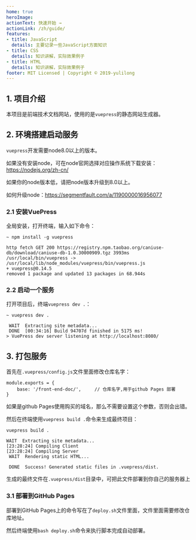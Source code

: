 ```yaml
---
home: true
heroImage: 
actionText: 快速开始 →
actionLink: /zh/guide/
features:
- title: JavaScript
  details: 主要记录一些JavaScript方面知识
- title: CSS
  details: 知识讲解，实际效果例子
- title: HTML
  details: 知识讲解，实际效果例子
footer: MIT Licensed | Copyright © 2019-yulilong
---
```


## 1. 项目介绍

本项目是前端技术文档网站，使用的是`vuepress`的静态网站生成器。

## 2. 环境搭建启动服务

`vuepress`开发需要node8.0以上的版本。

如果没有安装node，可在node官网选择对应操作系统下载安装：https://nodejs.org/zh-cn/

如果你的node版本低，请把node版本升级到8.0以上。

如何升级node：https://segmentfault.com/a/1190000016956077

### 2.1 安装VuePress

全局安装，打开终端，输入如下命令：

```
~ npm install -g vuepress

http fetch GET 200 https://registry.npm.taobao.org/caniuse-db/download/caniuse-db-1.0.30000909.tgz 3993ms
/usr/local/bin/vuepress -> /usr/local/lib/node_modules/vuepress/bin/vuepress.js
+ vuepress@0.14.5
removed 1 package and updated 13 packages in 68.944s
```

### 2.2 启动一个服务

打开项目后，终端`vuepress dev .`：

```
~ vuepress dev .

 WAIT  Extracting site metadata...
 DONE  [00:34:16] Build 94707d finished in 5175 ms!
> VuePress dev server listening at http://localhost:8080/
```

## 3. 打包服务

首先在`.vuepress/config.js`文件里面修改仓库名字：

```
module.exports = {
    base: '/front-end-doc/',     // 仓库名字,用于github Pages 部署
}
```

如果是github Pages使用购买的域名，那么不需要设置这个参数，否则会出错。

然后在终端使用`vuepress build .`命令来生成最终项目：

```
vuepress build .

WAIT  Extracting site metadata...
[23:28:24] Compiling Client
[23:28:24] Compiling Server
 WAIT  Rendering static HTML...

 DONE  Success! Generated static files in .vuepress/dist.
```

生成的最终文件在`.vuepress/dist`目录中，可把此文件部署到你自己的服务器上

### 3.1 部署到GitHub Pages

部署到GitHub Pages上的命令写在了`deploy.sh`文件里面，文件里面需要修改仓库地址。

然后终端使用`bash deploy.sh`命令来执行脚本完成自动部署。